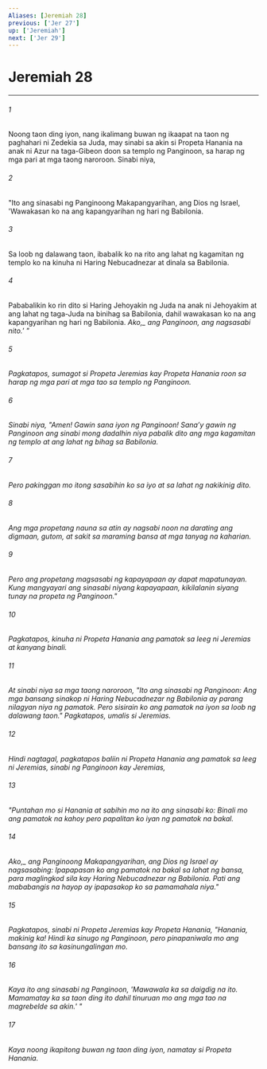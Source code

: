```yaml
---
Aliases: [Jeremiah 28]
previous: ['Jer 27']
up: ['Jeremiah']
next: ['Jer 29']
---
```

# Jeremiah 28

***






















###### 1 










Noong taon ding iyon, nang ikalimang buwan ng ikaapat na taon ng paghahari ni Zedekia sa Juda, may sinabi sa akin si Propeta Hanania na anak ni Azur na taga-Gibeon doon sa templo ng Panginoon, sa harap ng mga pari at mga taong naroroon. Sinabi niya, 





















###### 2 










"Ito ang sinasabi ng Panginoong Makapangyarihan, ang Dios ng Israel, 'Wawakasan ko na ang kapangyarihan ng hari ng Babilonia. 





















###### 3 










Sa loob ng dalawang taon, ibabalik ko na rito ang lahat ng kagamitan ng templo ko na kinuha ni Haring Nebucadnezar at dinala sa Babilonia. 





















###### 4 










Pababalikin ko rin dito si Haring Jehoyakin ng Juda na anak ni Jehoyakim at ang lahat ng taga-Juda na binihag sa Babilonia, dahil wawakasan ko na ang kapangyarihan ng hari ng Babilonia. <i class="trans-change">Ako,_ ang Panginoon, ang nagsasabi nito.' " 





















###### 5 










Pagkatapos, sumagot si Propeta Jeremias kay Propeta Hanania roon sa harap ng mga pari at mga tao sa templo ng Panginoon. 





















###### 6 










Sinabi niya, "Amen! Gawin sana iyon ng Panginoon! Sanaʼy gawin ng Panginoon ang sinabi mong dadalhin niya pabalik dito ang mga kagamitan ng templo at ang lahat ng bihag sa Babilonia. 





















###### 7 










Pero pakinggan mo itong sasabihin ko sa iyo at sa lahat ng nakikinig dito. 





















###### 8 










Ang mga propetang nauna sa atin ay nagsabi noon na darating ang digmaan, gutom, at sakit sa maraming bansa at mga tanyag na kaharian. 





















###### 9 










Pero ang propetang magsasabi ng kapayapaan ay dapat mapatunayan. Kung mangyayari ang sinasabi niyang kapayapaan, kikilalanin siyang tunay na propeta ng Panginoon." 





















###### 10 










Pagkatapos, kinuha ni Propeta Hanania ang pamatok sa leeg ni Jeremias at kanyang binali. 





















###### 11 










At sinabi niya sa mga taong naroroon, "Ito ang sinasabi ng Panginoon: Ang mga bansang sinakop ni Haring Nebucadnezar ng Babilonia ay parang nilagyan niya ng pamatok. Pero sisirain ko ang pamatok na iyon sa loob ng dalawang taon." Pagkatapos, umalis si Jeremias. 





















###### 12 










Hindi nagtagal, pagkatapos baliin ni Propeta Hanania ang pamatok sa leeg ni Jeremias, sinabi ng Panginoon kay Jeremias, 





















###### 13 










"Puntahan mo si Hanania at sabihin mo na ito ang sinasabi ko: Binali mo ang pamatok na kahoy pero papalitan ko iyan ng pamatok na bakal. 





















###### 14 










<i class="trans-change">Ako,_ ang Panginoong Makapangyarihan, ang Dios ng Israel ay nagsasabing: Ipapapasan ko ang pamatok na bakal sa lahat ng bansa, para maglingkod sila kay Haring Nebucadnezar ng Babilonia. Pati ang mababangis na hayop ay ipapasakop ko sa pamamahala niya." 





















###### 15 










Pagkatapos, sinabi ni Propeta Jeremias kay Propeta Hanania, "Hanania, makinig ka! Hindi ka sinugo ng Panginoon, pero pinapaniwala mo ang bansang ito sa kasinungalingan mo. 





















###### 16 










Kaya ito ang sinasabi ng Panginoon, 'Mawawala ka sa daigdig na ito. Mamamatay ka sa taon ding ito dahil tinuruan mo ang mga tao na magrebelde sa akin.' " 





















###### 17 










Kaya noong ikapitong buwan ng taon ding iyon, namatay si Propeta Hanania.
